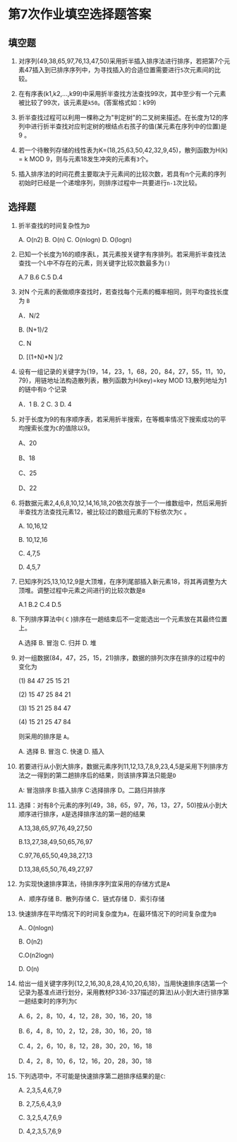 # 第7次作业填空选择题答案

## 填空题

1. 对序列(49,38,65,97,76,13,47,50)采用折半插入排序法进行排序，若把第7个元素47插入到已排序序列中，为寻找插入的合适位置需要进行`5`次元素间的比较。

2. 在有序表(k1,k2,...,k99)中采用折半查找方法查找99次，其中至少有一个元素被比较了99次，该元素是`k50`。(答案格式如：k99)

3. 折半查找过程可以利用一棵称之为"判定树"的二叉树来描述。在长度为12的序列中进行折半查找对应判定树的根结点右孩子的值(某元素在序列中的位置)是9 。

4. 若一个待散列存储的线性表为K=(18,25,63,50,42,32,9,45)，散列函数为H(k) = k MOD 9，则与元素18发生冲突的元素有`3`个。

5. 插入排序法的时间花费主要取决于元素间的比较次数，若具有n个元素的序列初始时已经是一个递增序列，则排序过程中一共要进行`n-1`次比较。

## 选择题

1. 折半查找的时间复杂性为`D`

    A. O(n2) B. O(n) C. O(nlogn) D. O(logn)

2. 已知一个长度为16的顺序表L，其元素按关键字有序排列。若采用折半查找法查找一个L中不存在的元素，则关键字比较次数最多为`()`

    A.7    B.6     C.5      D.4

3. 对N 个元素的表做顺序查找时，若查找每个元素的概率相同，则平均查找长度为 `B`

    A．N/2

    B. (N+1)/2

    C. N

    D. [(1+N)*N ]/2

4. 设有一组记录的关键字为{19，14，23，1，68，20，84，27，55，11，10，79}，用链地址法构造散列表，散列函数为H(key)=key MOD 13,散列地址为1的链中有`D` 个记录

    A．1           B. 2         C. 3         D. 4

5. 对于长度为9的有序顺序表，若采用折半搜索，在等概率情况下搜索成功的平均搜索长度为`C`的值除以9。

    A、20

    B、18

    C、25

    D、22

6. 将数据元素2,4,6,8,10,12,14,16,18,20依次存放于一个一维数组中，然后采用折半查找方法查找元素12，被比较过的数组元素的下标依次为`C` 。

    A. 10,16,12

    B. 10,12,16

    C. 4,7,5

    D. 4,5,7

7. 已知序列25,13,10,12,9是大顶堆，在序列尾部插入新元素18，将其再调整为大顶堆。调整过程中元素之间进行的比较次数是`B`

    A.1     B.2  C.4   D.5

8. 下列排序算法中( `C` )排序在一趟结束后不一定能选出一个元素放在其最终位置上。

    A.选择 B. 冒泡 C. 归并 D. 堆

9. 对一组数据(84，47，25，15，21)排序，数据的排列次序在排序的过程中的变化为

    (1) 84 47 25 15 21

    (2) 15 47 25 84 21

    (3) 15 21 25 84 47

    (4) 15 21 25 47 84

    则采用的排序是 `A`。

    A. 选择 B. 冒泡 C. 快速 D. 插入

10. 若要进行从小到大排序，数据元素序列11,12,13,7,8,9,23,4,5是采用下列排序方法之一得到的第二趟排序后的结果，则该排序算法只能是`D`

    A: 冒泡排序 B:插入排序  C:选择排序  D。二路归并排序

11. 选择：对有8个元素的序列(49，38，65，97，76，13，27，50)按从小到大顺序进行排序，`A`是选择排序法的第一趟的结果

    A.13,38,65,97,76,49,27,50

    B.13,27,38,49,50,65,76,97

    C.97,76,65,50,49,38,27,13

    D.13,38,65,50,76,49,27,97

12. 为实现快速排序算法，待排序序列宜采用的存储方式是`A`

    A．顺序存储 B．散列存储 C．链式存储 D．索引存储

13. 快速排序在平均情况下的时间复杂度为`A`，在最环情况下的时间复杂度为`B`

    A.. O(nlogn)

    B. O(n2)

    C.O(n2logn)

    D. O(n)

14. 给出一组关键字序列{12,2,16,30,8,28,4,10,20,6,18}，当用快速排序(选第一个记录为基准点进行划分，采用教材P336-337描述的算法)从小到大进行排序第一趟结束时的序列为`C`

    A. 6，2，8，10，4，12，28，30，16，20，18

    B. 6，4，8，10，2，12，28，30，16，20，18

    C. 4，2，6，10，8，12，28，30，20，16，18

    D. 4，2，8，10，6，12，16，20，28，30，18

15. 下列选项中，不可能是快速排序第二趟排序结果的是`C`:

    A. 2,3,5,4,6,7,9

    B. 2,7,5,6,4,3,9

    C. 3,2,5,4,7,6,9

    D. 4,2,3,5,7,6,9